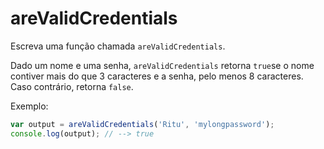 # areValidCredentials

Escreva uma função chamada `areValidCredentials`.

Dado um nome e uma senha, `areValidCredentials` retorna `true`se o nome contiver
mais do que 3 caracteres e a senha, pelo menos 8 caracteres. Caso contrário,
retorna `false`.

Exemplo:

```javascript
var output = areValidCredentials('Ritu', 'mylongpassword');
console.log(output); // --> true
```
